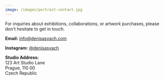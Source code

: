 ```yaml
---
image: /images/portrait-contact.jpg
---
```

For inquiries about exhibitions, collaborations, or artwork purchases, please don't hesitate to get in touch.

**Email:** [info@denisasvach.com](mailto:info@denisasvach.com)

**Instagram:** [@denisasvach](https://www.instagram.com/denisasvach)

**Studio Address:**\
  123 Art Studio Lane\
  Prague, 110 00\
  Czech Republic
